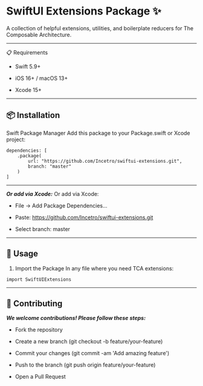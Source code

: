# SwiftUI Extensions Package ✨
A collection of helpful extensions, utilities, and boilerplate reducers for The Composable Architecture.

---

📋 Requirements
- Swift 5.9+

- iOS 16+ / macOS 13+

- Xcode 15+

---

## 📦 Installation
Swift Package Manager
Add this package to your Package.swift or Xcode project:
```
dependencies: [
    .package(
        url: "https://github.com/Incetro/swiftui-extensions.git",
        branch: "master"
    )
]
```

---

***Or add via Xcode:***
Or add via Xcode:

- File → Add Package Dependencies...

- Paste: https://github.com/Incetro/swiftui-extensions.git

- Select branch: master

---

## 🚀 Usage
1. Import the Package
In any file where you need TCA extensions:
```
import SwiftUIExtensions
```

---

## 🤝 Contributing
***We welcome contributions! Please follow these steps:***

- Fork the repository

- Create a new branch (git checkout -b feature/your-feature)

- Commit your changes (git commit -am 'Add amazing feature')

- Push to the branch (git push origin feature/your-feature)

- Open a Pull Request
